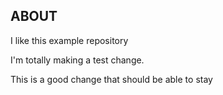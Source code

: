 ## ABOUT

I like this example repository

I'm totally making a test change.

This is a good change that should be able to stay